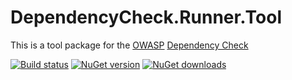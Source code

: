 # DependencyCheck.Runner.Tool

This is a tool package for the [OWASP](https://github.com/OWASP) [Dependency Check](https://github.com/jeremylong/DependencyCheck)

[![Build status](https://ci.appveyor.com/api/projects/status/roueefmlgnbni6f6?svg=true)](https://ci.appveyor.com/project/burakince/dependencycheck-runner-tool) 
[![NuGet version](https://img.shields.io/nuget/v/DependencyCheck.Runner.Tool.svg)](https://www.nuget.org/packages/DependencyCheck.Runner.Tool/) 
[![NuGet downloads](https://img.shields.io/nuget/dt/DependencyCheck.Runner.Tool.svg)](https://www.nuget.org/stats/packages/DependencyCheck.Runner.Tool?groupby=Version)
